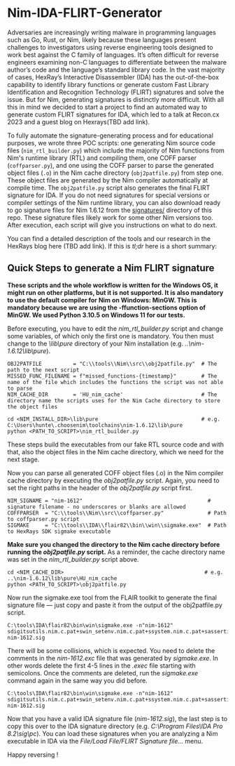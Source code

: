 # Nim-IDA-FLIRT-Generator

Adversaries are increasingly writing malware in programming languages such as Go, Rust, or Nim, likely because these languages present challenges to investigators using reverse engineering tools designed to work best against the C family of languages. It’s often difficult for reverse engineers examining non-C languages to differentiate between the malware author’s code and the language’s standard library code. In the vast majority of cases, HexRay’s Interactive Disassembler (IDA) has the out-of-the-box capability to identify library functions or generate custom Fast Library Identification and Recognition Technology (FLIRT) signatures and solve the issue. But for Nim, generating signatures is distinctly more difficult. With all this in mind we decided to start a project to find an automated way to generate custom FLIRT signatures for IDA, which led to a talk at Recon.cx 2023 and a guest blog on Hexrays(TBD add link). 

To fully automate the signature-generating process and for educational purposes, we wrote three POC scripts: one generating Nim source code files (`nim_rtl_builder.py`) which include the majority of Nim functions from Nim's runtime library (RTL) and compiling them, one COFF parser (`coffparser.py`), and one using the COFF parser to parse the generated object files (`.o`) in the Nim cache directory (`obj2patfile.py`) from step one. These object files are generated by the Nim compiler automatically at compile time. The `obj2patfile.py` script also generates the final FLIRT signature for IDA. If you do not need signatures for special versions or compiler settings of the Nim runtime library, you can also download ready to go signature files for Nim 1.6.12 from the [signatures/](signatures/) directory of this repo. These signature files likely work for some other Nim versions too. After execution, each script will give you instructions on what to do next. 

You can find a detailed description of the tools and our research in the HexRays blog here (TBD add link). If this is _tl;dr_ here is a short summary:

## Quick Steps to generate a Nim FLIRT signature

**These scripts and the whole workflow is written for the Windows OS, it might run on other platforms, but it is not supported. It is also mandatory to use the default compiler for Nim on Windows: MinGW. This is mandatory because we are using the -ffunction-sections option of MinGW. We used Python 3.10.5 on Windows 11 for our tests.** 

Before executing, you have to edit the _nim_rtl_builder.py_ script and change some variables, of which only the first one is mandatory. You then must change to the _\lib\pure_ directory of your Nim installation (e.g. _..\nim-1.6.12\lib\pure_).

```
OBJ2PATFILE          = "C:\\tools\\Nim\\src\\obj2patfile.py"  # The path to the next script
MISSED_FUNC_FILENAME = f"missed_functions-{timestamp}"        # The name of the file which includes the functions the script was not able to parse 
NIM_CACHE_DIR        = 'HU_nim_cache'                         # The directory name the scripts uses for the Nim Cache directory to store the object files
```

```
cd <NIM_INSTALL_DIR>\lib\pure                                 # e.g. C:\Users\hunte\.choosenim\toolchains\nim-1.6.12\lib\pure
python <PATH_TO_SCRIPT>\nim_rtl_builder.py                    
```

These steps build the executables from our fake RTL source code and with that, also the object files in the Nim cache directory, which we need for the next stage.

Now you can parse all generated COFF object files (.o) in the Nim compiler cache directory by executing the _obj2patfile.py_ script. Again, you need to set the right paths in the header of the _obj2patfile.py_ script first. 

```
NIM_SIGNAME = "nim-1612"                                        # signature filename - no underscores or blanks are allowed
COFFPARSER  = "C:\\tools\\Nim\\src\\coffparser.py"              # Path to coffparser.py script    
SIGMAKE     = "C:\\tools\\IDA\\flair82\\bin\\win\\sigmake.exe"  # Path to HexRays SDK sigmake executable
```

**Make sure you changed the directory to the Nim cache directory before running the _obj2patfile.py_ script.** As a reminder, the cache directory name was set in the _nim_rtl_builder.py_ script above.

```
cd <NIM_CACHE_DIR>                                             # e.g. ..\nim-1.6.12\lib\pure\HU_nim_cache
python <PATH_TO_SCRIPT>\obj2patfile.py
```

Now run the sigmake.exe tool from the FLAIR toolkit to generate the final signature file — just copy and paste it from the output of the obj2patfile.py script.

```
C:\tools\IDA\flair82\bin\win\sigmake.exe -n"nim-1612" sdigitsutils.nim.c.pat+swin_setenv.nim.c.pat+ssystem.nim.c.pat+sassertions.nim.c.pat+sdollars.nim.c.pat+sio.nim.c.pat+swidestrs.nim.c.pat+swinlean.nim.c.pat+malgorithm.nim.c.pat+mbrowsers_hu.nim.c.pat+mcstrutils_hu.nim.c.pat+mdollars.nim.c.pat+mdynlib.nim.c.pat+mformatfloat.nim.c.pat+mio.nim.c.pat+mio_hu.nim.c.pat+mmath.nim.c.pat+mmath_hu.nim.c.pat+mos.nim.c.pat+mosproc_hu.nim.c.pat+mparsecfg_hu.nim.c.pat+mparseopt_hu.nim.c.pat+mparseutils.nim.c.pat+mparseutils_hu.nim.c.pat+mpathnorm.nim.c.pat+mropes_hu.nim.c.pat+mstreams.nim.c.pat+mstrtabs_hu.nim.c.pat+mstrutils.nim.c.pat+mstrutils_hu.nim.c.pat+mtimes.nim.c.pat+municode_hu.nim.c.pat+mwidestrs.nim.c.pat nim-1612.sig
```

There will be some collisions, which is expected. You need to delete the comments in the _nim-1612.exc_ file that was generated by _sigmake.exe_. In other words delete the first 4-5 lines in the _.exec_ file starting with semicolons. Once the comments are deleted, run the _sigmake.exe_ command again in the same way you did before.  

```
C:\tools\IDA\flair82\bin\win\sigmake.exe -n"nim-1612" sdigitsutils.nim.c.pat+swin_setenv.nim.c.pat+ssystem.nim.c.pat+sassertions.nim.c.pat+sdollars.nim.c.pat+sio.nim.c.pat+swidestrs.nim.c.pat+swinlean.nim.c.pat+malgorithm.nim.c.pat+mbrowsers_hu.nim.c.pat+mcstrutils_hu.nim.c.pat+mdollars.nim.c.pat+mdynlib.nim.c.pat+mformatfloat.nim.c.pat+mio.nim.c.pat+mio_hu.nim.c.pat+mmath.nim.c.pat+mmath_hu.nim.c.pat+mos.nim.c.pat+mosproc_hu.nim.c.pat+mparsecfg_hu.nim.c.pat+mparseopt_hu.nim.c.pat+mparseutils.nim.c.pat+mparseutils_hu.nim.c.pat+mpathnorm.nim.c.pat+mropes_hu.nim.c.pat+mstreams.nim.c.pat+mstrtabs_hu.nim.c.pat+mstrutils.nim.c.pat+mstrutils_hu.nim.c.pat+mtimes.nim.c.pat+municode_hu.nim.c.pat+mwidestrs.nim.c.pat nim-1612.sig
```

Now that you have a valid IDA signature file (_nim-1612.sig_), the last step is to copy this over to the IDA signature directory (e.g. _C:\Program Files\IDA Pro 8.2\sig\pc_). You can load these signatures when you are analyzing a Nim executable in IDA via the _File/Load File/FLIRT Signature file…_ menu. 

Happy reversing !










